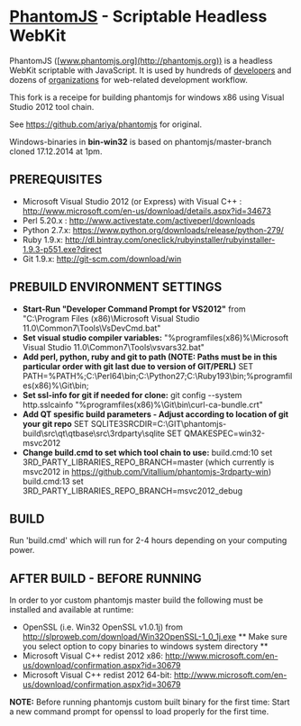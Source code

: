 # [PhantomJS](http://phantomjs.org) - Scriptable Headless WebKit

PhantomJS ([www.phantomjs.org](http://phantomjs.org)) is a headless WebKit scriptable with JavaScript. It is used by hundreds of [developers](http://phantomjs.org/buzz.html) and dozens of [organizations](http://phantomjs.org/users.html) for web-related development workflow.

This fork is a receipe for building phantomjs for windows x86 using Visual Studio 2012 tool chain.

See https://github.com/ariya/phantomjs for original. 

Windows-binaries in **bin-win32** is based on phantomjs/master-branch cloned 17.12.2014 at 1pm.

## PREREQUISITES
- Microsoft Visual Studio 2012 (or Express) with Visual C++ : http://www.microsoft.com/en-us/download/details.aspx?id=34673
- Perl 5.20.x : http://www.activestate.com/activeperl/downloads
- Python 2.7.x: https://www.python.org/downloads/release/python-279/
- Ruby 1.9.x: http://dl.bintray.com/oneclick/rubyinstaller/rubyinstaller-1.9.3-p551.exe?direct
- Git 1.9.x: http://git-scm.com/download/win

## PREBUILD ENVIRONMENT SETTINGS
- **Start-Run "Developer Command Prompt for VS2012"** from "C:\Program Files (x86)\Microsoft Visual Studio 11.0\Common7\Tools\VsDevCmd.bat"
- **Set visual studio compiler variables:** "%programfiles(x86)%\Microsoft Visual Studio 11.0\Common7\Tools\vsvars32.bat"
- **Add perl, python, ruby and git to path (NOTE: Paths must be in this particular order with git last due to version of GIT/PERL)** SET PATH=%PATH%;C:\Perl64\bin;C:\Python27;C:\Ruby193\bin;%programfiles(x86)%\Git\bin;
- **Set ssl-info for git if needed for clone:** git config --system http.sslcainfo "%programfiles(x86)%\Git\bin\curl-ca-bundle.crt"
- **Add QT spesific build parameters - Adjust according to location of git your git repo** 
	SET SQLITE3SRCDIR=C:\GIT\phantomjs-build\src\qt\qtbase\src\3rdparty\sqlite
	SET QMAKESPEC=win32-msvc2012
- **Change build.cmd to set which tool chain to use:** 
	build.cmd:10 set 3RD_PARTY_LIBRARIES_REPO_BRANCH=master (which currently is msvc2012 in https://github.com/Vitallium/phantomjs-3rdparty-win)
	build.cmd:13  set 3RD_PARTY_LIBRARIES_REPO_BRANCH=msvc2012_debug

## BUILD
Run 'build.cmd' which will run for 2-4 hours depending on your computing power.

## AFTER BUILD - BEFORE RUNNING
In order to yor custom phantomjs master build the following must be installed and available at runtime:
- OpenSSL (i.e. Win32 OpenSSL v1.0.1j) from http://slproweb.com/download/Win32OpenSSL-1_0_1j.exe ** Make sure you select option to copy binaries to windows system directory **
- Microsoft Visual C++ redist 2012 x86: http://www.microsoft.com/en-us/download/confirmation.aspx?id=30679
- Microsoft Visual C++ redist 2012 64-bit: http://www.microsoft.com/en-us/download/confirmation.aspx?id=30679

**NOTE:** Before running phantomjs custom built binary for the first time: Start a new command prompt for openssl to load properly for the first time.



